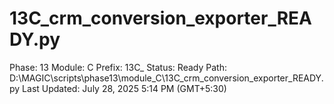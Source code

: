 # 13C_crm_conversion_exporter_READY.py

Phase: 13
Module: C
Prefix: 13C_
Status: Ready
Path: D:\MAGIC\scripts\phase13\module_C\13C_crm_conversion_exporter_READY.py
Last Updated: July 28, 2025 5:14 PM (GMT+5:30)
